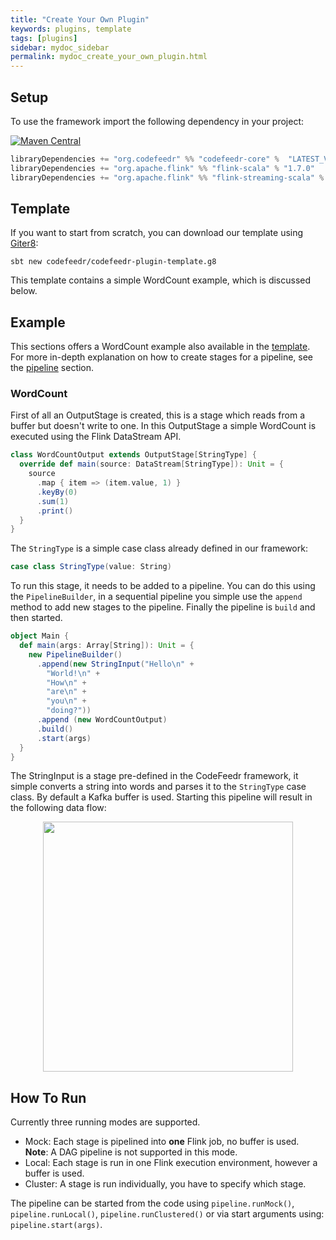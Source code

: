 ```yaml
---
title: "Create Your Own Plugin"
keywords: plugins, template
tags: [plugins]
sidebar: mydoc_sidebar
permalink: mydoc_create_your_own_plugin.html
---
```


## Setup
To use the framework import the following dependency in your project:

[![Maven Central](https://maven-badges.herokuapp.com/maven-central/org.codefeedr/codefeedr-core_2.12/badge.svg)](https://maven-badges.herokuapp.com/maven-central/org.codefeedr/codefeedr-core_2.12)
```scala
libraryDependencies += "org.codefeedr" %% "codefeedr-core" %  "LATEST_VERSION"
libraryDependencies += "org.apache.flink" %% "flink-scala" % "1.7.0"
libraryDependencies += "org.apache.flink" %% "flink-streaming-scala" % "1.7.0"
```

## Template
If you want to start from scratch, you can download our template using
[Giter8](http://www.foundweekends.org/giter8/):

`sbt new codefeedr/codefeedr-plugin-template.g8`

This template contains a simple WordCount example, which is discussed
below.
## Example
This sections offers a WordCount example also available in the
[template](#template). For more in-depth explanation on how to create
stages for a pipeline, see the [pipeline](core/pipeline) section.
### WordCount
First of all an OutputStage is created, this is a stage which reads from
a buffer but doesn't write to one. In this OutputStage a simple
WordCount is executed using the Flink DataStream API.
```scala
class WordCountOutput extends OutputStage[StringType] {
  override def main(source: DataStream[StringType]): Unit = {
    source
      .map { item => (item.value, 1) }
      .keyBy(0)
      .sum(1)
      .print()
  }
}
```
The `StringType` is a simple case class already defined in our
framework:

```scala
case class StringType(value: String)
```

To run this stage, it needs to be added to a pipeline. You can do this
using the `PipelineBuilder`, in a sequential pipeline you simple use the
`append` method to add new stages to the pipeline. Finally the pipeline
is `build` and then started.

```scala
object Main {
  def main(args: Array[String]): Unit = {
    new PipelineBuilder()
      .append(new StringInput("Hello\n" +
        "World!\n" +
        "How\n" +
        "are\n" +
        "you\n" +
        "doing?"))
      .append (new WordCountOutput)
      .build()
      .start(args)
  }
}
```
The StringInput is a stage pre-defined in the CodeFeedr framework, it
simple converts a string into words and parses it to the `StringType`
case class. By default a Kafka buffer is used. Starting this pipeline
will result in the following data flow: 
<p align="center"><img src="https://i.imgur.com/LOGmdK2.png" style="width: 400px"></p>

## How To Run
Currently three running modes are supported.

- Mock: Each stage is pipelined into **one** Flink job, no buffer is
used. <br> **Note**: A DAG pipeline is not supported in this mode.
- Local: Each stage is run in one Flink execution environment, however a
buffer is used.
- Cluster: A stage is run individually, you have to specify which stage.

The pipeline can be started from the code using `pipeline.runMock()`,
`pipeline.runLocal()`, `pipeline.runClustered()` or via start arguments
using: `pipeline.start(args)`.
